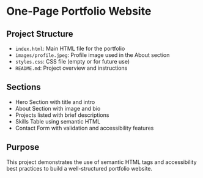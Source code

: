 # One-Page Portfolio Website

## Project Structure
- `index.html`: Main HTML file for the portfolio
- `images/profile.jpeg`: Profile image used in the About section
- `styles.css`: CSS file (empty or for future use)
- `README.md`: Project overview and instructions

## Sections
- Hero Section with title and intro
- About Section with image and bio
- Projects listed with brief descriptions
- Skills Table using semantic HTML
- Contact Form with validation and accessibility features

## Purpose
This project demonstrates the use of semantic HTML tags and accessibility best practices to build a well-structured portfolio website.
